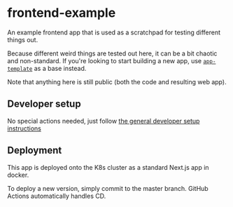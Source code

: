 # frontend-example

An example frontend app that is used as a scratchpad for testing different things out.

Because different weird things are tested out here, it can be a bit chaotic and non-standard. If you're looking to start building a new app, use [`app-template`](../app-template/) as a base instead.

Note that anything here is still public (both the code and resulting web app).

## Developer setup

No special actions needed, just follow [the general developer setup instructions](../../README.md#developer-setup-instructions)

## Deployment

This app is deployed onto the K8s cluster as a standard Next.js app in docker.

To deploy a new version, simply commit to the master branch. GitHub Actions automatically handles CD.

